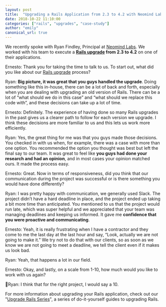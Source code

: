 ```yaml
---
layout: post
title:  "Upgrading a Rails Application from 2.3 to 4.2 with Neomind Labs"
date: 2018-10-22 11:10:00
categories: ["rails", "upgrades", "case-study"]
author: "emily"
canonical_url: true
---
```


We recently spoke with Ryan Findley, Principal at [Neomind Labs](https://www.neomindlabs.com). We worked with his team to execute a **[Rails upgrade](https://fastruby.io) from 2.3 to 4.2** on one of their applications.

<!--more-->

Ernesto: Thank you for taking the time to talk to us. To start out, what did you like about our [Rails upgrade](https://fastruby.io) process?

Ryan: **Big picture, it was great that you guys handled the upgrade**. Doing something like this in-house, there can be a lot of back and forth, especially when you are dealing with upgrading an old version of Rails. There can be a lot of “what should we do in this case” and “what should we replace this code with”, and these decisions can take up a lot of time.

Ernesto: Definitely. The experience of having done so many Rails upgrades in the past gives us a clearer path to follow for each version we upgrade. I think these decisions are more familiar to us and this lets us work more efficiently.

Ryan: Yes, the great thing for me was that you guys made those decisions. You checked in with us when, for example, there was a case with more than one option. You recommended the option you thought was best but left the final say to our team. It was great to feel like **you guys had done your research and had an opinion**, and in most cases your opinion matched ours. It made the process easy.

Ernesto: Great. Now in terms of responsiveness, did you think that our communication during the project was successful or is there something you would have done differently?

Ryan: I was pretty happy with communication, we generally used Slack. The project didn’t have a hard deadline in place, and the project ended up taking a bit more time than anticipated. You mentioned to us that the project would run late, which was super helpful and we appreciated that your team was managing deadlines and keeping us informed. It gave me **confidence that you were proactive and communicating**.

Ernesto: Yeah, it is really frustrating when I have a contractor and they come to me the last day at the last hour and say, “Look, actually we are not going to make it.” We try not to do that with our clients, so as soon as we know we are not going to meet a deadline, we tell the client even if it makes us look bad.

Ryan: Yeah, that happens a lot in our field.

Ernesto: Okay, and lastly, on a scale from 1-10, how much would you like to work with us again?

Ryan: I think that for the right project, I would say a 10.

For more information about upgrading your Rails application, check out our "[Upgrade Rails Series](https://www.ombulabs.com/blog/tags/upgrades)", a series of do-it-yourself guides to upgrading Rails.
